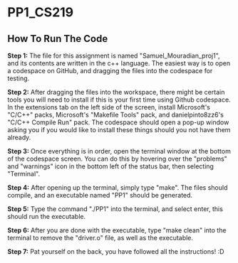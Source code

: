 # PP1_CS219


## How To Run The Code

__Step 1:__ The file for this assignment is named "Samuel_Mouradian_proj1", and its contents are written in the c++ language. The easiest way is to open a codespace on GitHub, and dragging the files into the codespace for testing.


__Step 2:__ After dragging the files into the workspace, there might be certain tools you will need to install if this is your first time using Github codespace. In the extensions tab on the left side of the screen, install Microsoft's "C/C++" packs, Microsoft's "Makefile Tools" pack, and danielpinto8zz6's "C/C++ Compile Run" pack. The codespace should open a pop-up window asking you if you would like to install these things should you not have them already.


__Step 3:__ Once everything is in order, open the terminal window at the bottom of the codespace screen. You can do this by hovering over the "problems" and "warnings" icon in the bottom left of the status bar, then selecting "Terminal".


__Step 4:__ After opening up the terminal, simply type "make". The files should compile, and an executable named "PP1" should be generated.


__Step 5:__ Type the command "./PP1" into the terminal, and select enter, this should run the executable.


__Step 6:__ After you are done with the executable, type "make clean" into the terminal to remove the "driver.o" file, as well as the executable.


__Step 7:__ Pat yourself on the back, you have followed all the instructions! :D
